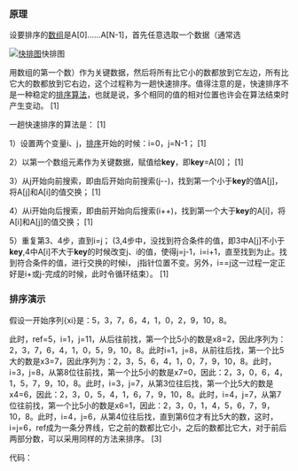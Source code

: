 ### 原理

设要排序的[数组](https://baike.baidu.com/item/数组)是A[0]……A[N-1]，首先任意选取一个数据（通常选

[![快排图](https://bkimg.cdn.bcebos.com/pic/b7003af33a87e950707fdf2110385343fbf2b416?x-bce-process=image/resize,m_lfit,w_220,h_220,limit_1)](https://baike.baidu.com/pic/快速排序算法/369842/0/b7003af33a87e950707fdf2110385343fbf2b416?fr=lemma&ct=single)快排图

用数组的第一个数）作为关键数据，然后将所有比它小的数都放到它左边，所有比它大的数都放到它右边，这个过程称为一趟快速排序。值得注意的是，快速排序不是一种稳定的[排序算法](https://baike.baidu.com/item/排序算法)，也就是说，多个相同的值的相对位置也许会在算法结束时产生变动。 [1] 

一趟快速排序的算法是： [1] 

1）设置两个变量i、j，[排序](https://baike.baidu.com/item/排序)开始的时候：i=0，j=N-1； [1] 

2）以第一个数组元素作为关键数据，赋值给**key**，即**key**=A[0]； [1] 

3）从j开始向前搜索，即由后开始向前搜索(j--)，找到第一个小于**key**的值A[j]，将A[j]和A[i]的值交换； [1] 

4）从i开始向后搜索，即由前开始向后搜索(i++)，找到第一个大于**key**的A[i]，将A[i]和A[j]的值交换； [1] 

5）重复第3、4步，直到i=j； (3,4步中，没找到符合条件的值，即3中A[j]不小于**key**,4中A[i]不大于**key**的时候改变j、i的值，使得j=j-1，i=i+1，直至找到为止。找到符合条件的值，进行交换的时候i， j指针位置不变。另外，i==j这一过程一定正好是i+或j-完成的时候，此时令循环结束）。 [1] 

### 排序演示

假设一开始序列{xi}是：5，3，7，6，4，1，0，2，9，10，8。

此时，ref=5，i=1，j=11，从后往前找，第一个比5小的数是x8=2，因此序列为：2，3，7，6，4，1，0，5，9，10，8。此时i=1，j=8，从前往后找，第一个比5大的数是x3=7，因此序列为：2，3，5，6，4，1，0，7，9，10，8。此时，i=3，j=8，从第8位往前找，第一个比5小的数是x7=0，因此：2，3，0，6，4，1，5，7，9，10，8。此时，i=3，j=7，从第3位往后找，第一个比5大的数是x4=6，因此：2，3，0，5，4，1，6，7，9，10，8。此时，i=4，j=7，从第7位往前找，第一个比5小的数是x6=1，因此：2，3，0，1，4，5，6，7，9，10，8。此时，i=4，j=6，从第4位往后找，直到第6位才有比5大的数，这时，i=j=6，ref成为一条分界线，它之前的数都比它小，之后的数都比它大，对于前后两部分数，可以采用同样的方法来排序。 [3]





代码：